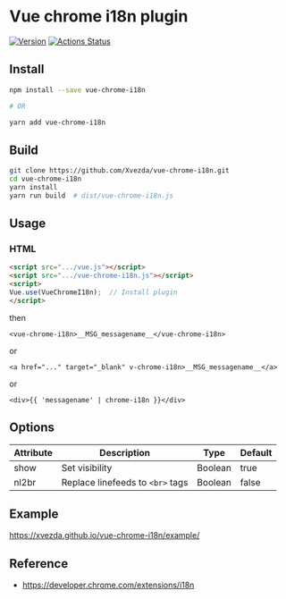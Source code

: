 Vue chrome i18n plugin
======================
[![Version](https://img.shields.io/npm/v/vue-chrome-i18n)](https://www.npmjs.com/package/vue-chrome-i18n)
[![Actions Status](https://github.com/Xvezda/vue-chrome-i18n/workflows/Node%20CI/badge.svg)](https://github.com/Xvezda/vue-chrome-i18n/actions)

Install
-------
```sh
npm install --save vue-chrome-i18n

# OR

yarn add vue-chrome-i18n
```

Build
-----
```sh
git clone https://github.com/Xvezda/vue-chrome-i18n.git
cd vue-chrome-i18n
yarn install
yarn run build  # dist/vue-chrome-i18n.js
```

Usage
-----
### HTML
```html
<script src=".../vue.js"></script>
<script src=".../vue-chrome-i18n.js"></script>
<script>
Vue.use(VueChromeI18n);  // Install plugin
</script>
```

then

`<vue-chrome-i18n>__MSG_messagename__</vue-chrome-i18n>`

or

`<a href="..." target="_blank" v-chrome-i18n>__MSG_messagename__</a>`

or

`<div>{{ 'messagename' | chrome-i18n }}</div>`

Options
-------

| Attribute | Description                      | Type    | Default |
| --------- | -------------------------------- | ------- | ------- |
| show      | Set visibility                   | Boolean | true    |
| nl2br     | Replace linefeeds to `<br>` tags | Boolean | false   |

Example
-------
https://xvezda.github.io/vue-chrome-i18n/example/


Reference
---------
- https://developer.chrome.com/extensions/i18n
